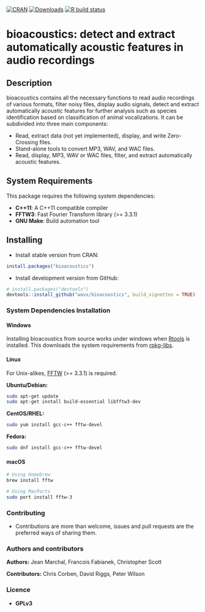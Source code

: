 [![CRAN](http://www.r-pkg.org/badges/version/bioacoustics)](https://cran.r-project.org/package=bioacoustics)
[![Downloads](http://cranlogs.r-pkg.org/badges/grand-total/bioacoustics)](https://cran.r-project.org/package=bioacoustics)
[![R build status](https://github.com/WavX/bioacoustics/workflows/R-CMD-check/badge.svg)](https://github.com/WavX/bioacoustics/actions?workflow=R-CMD-check)

# bioacoustics: detect and extract automatically acoustic features in audio recordings

## Description
bioacoustics contains all the necessary functions to read audio recordings of various formats,
filter noisy files, display audio signals, detect and extract automatically acoustic features
for further analysis such as species identification based on classification of animal vocalizations.
It can be subdivided into three main components:
* Read, extract data (not yet implemented), display, and write Zero-Crossing files.
* Stand-alone tools to convert MP3, WAV, and WAC files.
* Read, display, MP3, WAV or WAC files, filter, and extract automatically acoustic features.

## System Requirements

This package requires the following system dependencies:
- **C++11**: A C++11 compatible compiler
- **FFTW3**: Fast Fourier Transform library (>= 3.3.1)
- **GNU Make**: Build automation tool

## Installing

* Install stable version from CRAN:
```r
install.packages("bioacoustics")
```

* Install development version from GitHub:
```r
# install.packages("devtools")
devtools::install_github("wavx/bioacoustics", build_vignettes = TRUE)
```

### System Dependencies Installation

#### Windows
Installing bioacoustics from source works under windows when [Rtools](https://cran.r-project.org/bin/windows/Rtools/) is installed. This downloads the system requirements from [rpkg-libs](https://github.com/wavx/rpkg-libs).

#### Linux
For Unix-alikes, [FFTW](http://www.fftw.org/) (>= 3.3.1) is required.

**Ubuntu/Debian:**
```bash
sudo apt-get update
sudo apt-get install build-essential libfftw3-dev
```

**CentOS/RHEL:**
```bash
sudo yum install gcc-c++ fftw-devel
```

**Fedora:**
```bash
sudo dnf install gcc-c++ fftw-devel
```

#### macOS
```bash
# Using Homebrew
brew install fftw

# Using MacPorts
sudo port install fftw-3
```

### Contributing
* Contributions are more than welcome, issues and pull requests are the preferred ways of sharing them.

### Authors and contributors
**Authors:** Jean Marchal, Francois Fabianek, Christopher Scott

**Contributors:** Chris Corben, David Riggs, Peter Wilson

### Licence
* **GPLv3**
